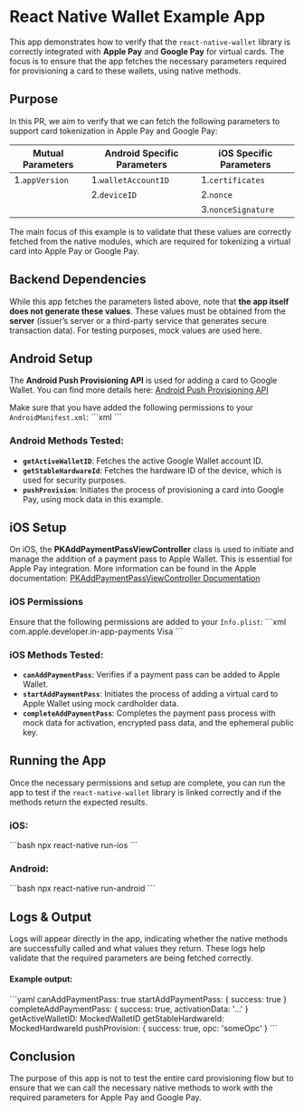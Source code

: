 # React Native Wallet Example App

This app demonstrates how to verify that the `react-native-wallet` library is correctly integrated with **Apple Pay** and **Google Pay** for virtual cards. The focus is to ensure that the app fetches the necessary parameters required for provisioning a card to these wallets, using native methods.

## Purpose

In this PR, we aim to verify that we can fetch the following parameters to support card tokenization in Apple Pay and Google Pay:

| **Mutual Parameters**   | **Android Specific Parameters** | **iOS Specific Parameters** |
|--------------------------|---------------------------------|----------------------------|
|1.`appVersion`            | 1.`walletAccountID`             | 1.`certificates`            |
|                          | 2.`deviceID`                   | 2.`nonce`                   |
|                          |                                 | 3.`nonceSignature`          |

The main focus of this example is to validate that these values are correctly fetched from the native modules, which are required for tokenizing a virtual card into Apple Pay or Google Pay.


## Backend Dependencies

While this app fetches the parameters listed above, note that **the app itself does not generate these values**. These values must be obtained from the **server** (issuer’s server or a third-party service that generates secure transaction data). For testing purposes, mock values are used here.

## Android Setup

The **Android Push Provisioning API** is used for adding a card to Google Wallet. You can find more details here:
[Android Push Provisioning API](https://developers.google.com/pay/issuers/apis/push-provisioning/android?hl=pt-br)

Make sure that you have added the following permissions to your `AndroidManifest.xml`:
´´´xml
<uses-permission android:name="com.google.android.gms.wallet.permission.BIND_WALLET_SERVICE" />
´´´

### Android Methods Tested:

- **`getActiveWalletID`**: Fetches the active Google Wallet account ID.
- **`getStableHardwareId`**: Fetches the hardware ID of the device, which is used for security purposes.
- **`pushProvision`**: Initiates the process of provisioning a card into Google Pay, using mock data in this example.

## iOS Setup

On iOS, the **PKAddPaymentPassViewController** class is used to initiate and manage the addition of a payment pass to Apple Wallet. This is essential for Apple Pay integration. More information can be found in the Apple documentation:
[PKAddPaymentPassViewController Documentation](https://developer.apple.com/documentation/passkit_apple_pay_and_wallet/pkaddpaymentpassviewcontroller)

### iOS Permissions

Ensure that the following permissions are added to your `Info.plist`:
´´´xml
<key>com.apple.developer.in-app-payments</key>
<array>
    <string>Visa</string>  <!-- Add other payment networks as needed -->
</array>
´´´

### iOS Methods Tested:

- **`canAddPaymentPass`**: Verifies if a payment pass can be added to Apple Wallet.
- **`startAddPaymentPass`**: Initiates the process of adding a virtual card to Apple Wallet using mock cardholder data.
- **`completeAddPaymentPass`**: Completes the payment pass process with mock data for activation, encrypted pass data, and the ephemeral public key.

## Running the App

Once the necessary permissions and setup are complete, you can run the app to test if the `react-native-wallet` library is linked correctly and if the methods return the expected results.

### iOS:
´´´bash
npx react-native run-ios
´´´

### Android:
´´´bash
npx react-native run-android
´´´

## Logs & Output

Logs will appear directly in the app, indicating whether the native methods are successfully called and what values they return. These logs help validate that the required parameters are being fetched correctly.

#### Example output:

´´´yaml
canAddPaymentPass: true
startAddPaymentPass: { success: true }
completeAddPaymentPass: { success: true, activationData: '...' }
getActiveWalletID: MockedWalletID
getStableHardwareId: MockedHardwareId
pushProvision: { success: true, opc: 'someOpc' }
´´´

## Conclusion

The purpose of this app is not to test the entire card provisioning flow but to ensure that we can call the necessary native methods to work with the required parameters for Apple Pay and Google Pay.